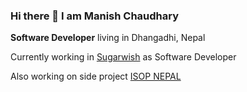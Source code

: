 ### Hi there 👋 I am Manish Chaudhary

__Software Developer__ living in Dhangadhi, Nepal

Currently working in [Sugarwish](https://sugarwish.com) as Software Developer

Also working on side project [ISOP NEPAL](https://isopnepal.com)
